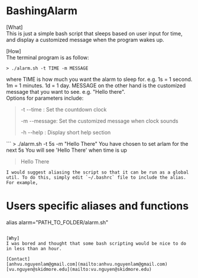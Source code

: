 # BashingAlarm

[What]  
This is just a simple bash script that sleeps based on user input for time, and display a customized message when the program wakes up.

[How]  
The terminal program is as follow:
```
> ./alarm.sh -t TIME -m MESSAGE
```
where TIME is how much you want the alarm to sleep for. e.g. 1s = 1 second. 1m = 1 minutes. 1d = 1 day. MESSAGE on the other hand is the customized message that you want to see. e.g. "Hello there".  
Options for parameters include:    
<blockquote>	
<p>-t --time   : Set the countdown clock  </p>
<p>-m --message: Set the customized message when clock sounds  </p>
<p>-h --help   : Display short help section </p>  
</blockquote>
```
> ./alarm.sh -t 5s -m "Hello There"
You have chosen to set arlam for the next 5s
You will see 'Hello There' when time is up

> Hello There
```
I would suggest aliasing the script so that it can be run as a global util. To do this, simply edit `~/.bashrc` file to include the alias.  
For example,  
```
# Users specific aliases and functions
alias alarm="PATH_TO_FOLDER/alarm.sh"
```

[Why]  
I was bored and thought that some bash scripting would be nice to do in less than an hour.

[Contact]  
[anhvu.nguyenlam@gmail.com](mailto:anhvu.nguyenlam@gmail.com)  
[vu.nguyen@skidmore.edu](mailto:vu.nguyen@skidmore.edu)
